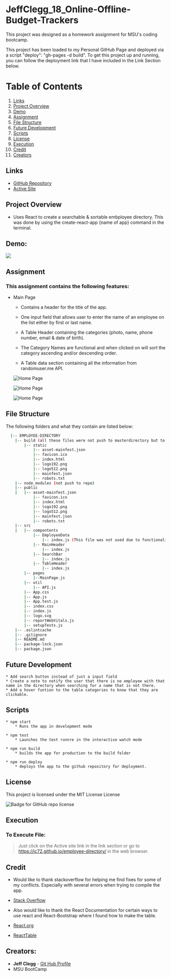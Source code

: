 # JeffClegg_18_Online-Offline-Budget-Trackers

This project was designed as a homework assignment for MSU's coding bootcamp. 

This project has been loaded to my Personal GitHub Page and deployed via a script "deploy": "gh-pages -d build". 
To get this project up and running, you can follow the deployment link that I have included in the Link Section below.

# Table of Contents
1. [Links](#Links)
2. [Project Overview](#projectoverview)
3. [Demo](#demo)
4. [Assignment](#assignment)
5. [File Structure](#filestructure)
6. [Future Development](futureDevelopment)
7. [Scripts](#Scripts)
8. [License](#license)
9. [Execution](Execution)
10. [Credit](#credit)
11. [Creators](#creators)

## Links

* [GitHub Repository](https://github.com/JC72/employee-directory)
* [Active Site](https://jc72.github.io/employee-directory/)

## Project Overview <a name="projectoverview"></a>
* Uses React to create a searchable & sortable embployee directory.  This was done by using the create-react-app {name of app} command in the terminal.

## Demo:

![](https://github.com/JC72/JeffClegg_18_Online-Offline-Budget-Trackers/blob/main/public/assets/video/demovideo.gif)

## Assignment
### This assignment contains the following features:

* Main Page
    * Contains a header for the title of the app.
    
    * One input field that allows user to enter the name of an employee on the list either by first or last name.

    * A Table Header containing the categories (photo, name, phone number, email & date of birth).

    * The Category Names are functional and when clicked on will sort the category ascending and/or descending order.

    * A Table data section containing all the information from randomuser.me API.

    ![Home Page](https://github.com/JC72/JeffClegg_18_Online-Offline-Budget-Trackers/blob/main/public/assets/screenshots/homepage.png)

    ![Home Page](https://github.com/JC72/JeffClegg_18_Online-Offline-Budget-Trackers/blob/main/public/assets/screenshots/apponline.png)

    ![Home Page](https://github.com/JC72/JeffClegg_18_Online-Offline-Budget-Trackers/blob/main/public/assets/screenshots/appoffline.png)



## File Structure <a name="filestructure"></a>

The following folders and what they contain are listed below:

```bash
  |-- EMPLOYEE-DIRECTORY
    |-- build (all these files were not push to masterdirectory but to a gh-pages branch)
        |-- static
            |-- asset-mainfest.json
            |-- favicon.ico
            |-- index.html
            |-- logo192.png
            |-- logo512.png
            |-- mainfest.json
            |-- robots.txt
    |-- node_modules (not push to repo)
    |-- public
    |   |-- asset-mainfest.json
            |-- favicon.ico
            |-- index.html
            |-- logo192.png
            |-- logo512.png
            |-- mainfest.json
            |-- robots.txt
    |-- src
    |   |-- compontents
            |-- EmployeeData
                |-- index.js (This file was not used due to functionality issues)
            |-- MainHeader
                |-- index.js
            |-- SearchBar
                |-- index.js
            |-- TableHeader
                |-- index.js
        |-- pages
            |--MainPage.js
        |-- util
            |-- API.js
        |-- App.css
        |-- App.js
        |-- App.test.js
        |-- index.css
        |-- index.js
        |-- logo.svg
        |-- reportWebVitals.js
        |-- setupTests.js
    |-- .eslintcache
    |-- .gitignore
    |-- README.md
    |-- package-lock.json
    |-- package.json
```

## Future Development <a name="futureDevelopment"></a>

    * Add search button instead of just a input field
    * Create a note to notify the user that there is no employee with that name in the directory when searching for a name that is not there.
    * Add a hover funtion to the table categories to know that they are clickable.

## Scripts

    * npm start
        * Runs the app in development mode

    * npm test
        * Launches the test runnre in the interactive watch mode

    * npm run build
        * builds the app for production to the build folder

    * npm run deploy
        * deploys the app to the github repository for deployment.

## License

This project is licensed under the MIT License License

![Badge for GitHub repo license](https://img.shields.io/github/license/JC72/employee-directory?style=flat&logo=appveyor)

## Execution
### To Execute File:
> Just click on the Active site link in the link section or go to
https://jc72.github.io/employee-directory/ in the web browser.


## Credit

* Would like to thank stackoverflow for helping me find fixes for some of my conflicts.  Especially with several errors when trying to compile the app.

* [Stack Overflow](https://stackoverflow.com/)

* Also would like to thank the React Documentation for certain ways to use react and React-Bootstrap where I found how to make the table.

* [React.org](https://reactjs.org/)
* [ReactTable](https://react-bootstrap.github.io/components/table/)



## Creators:

* **Jeff Clegg** - [Git Hub Profile](https://github.com/JC72)
* MSU BootCamp

